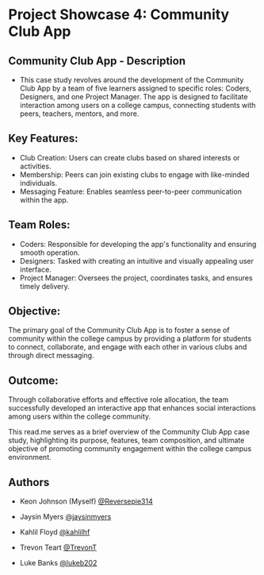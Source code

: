 
# Project Showcase 4: Community Club App

## Community Club App -  Description
- This case study revolves around the development of the Community Club App by a team of five learners assigned to specific roles: Coders, Designers, and one Project Manager. The app is designed to facilitate interaction among users on a college campus, connecting students with peers, teachers, mentors, and more.
## Key Features:
- Club Creation: Users can create clubs based on shared interests or activities.
- Membership: Peers can join existing clubs to engage with like-minded individuals.
- Messaging Feature: Enables seamless peer-to-peer communication within the app.
## Team Roles:
- Coders: Responsible for developing the app's functionality and ensuring smooth operation.
- Designers:  Tasked with creating an intuitive and visually appealing user interface.
- Project Manager: Oversees the project, coordinates tasks, and ensures timely delivery.
## Objective:
The primary goal of the Community Club App is to foster a sense of community within the college campus by providing a platform for students to connect, collaborate, and engage with each other in various clubs and through direct messaging.
## Outcome:

Through collaborative efforts and effective role allocation, the team successfully developed an interactive app that enhances social interactions among users within the college community.


This read.me serves as a brief overview of the Community Club App case study, highlighting its purpose, features, team composition, and ultimate objective of promoting community engagement within the college campus environment.






## Authors

- Keon Johnson (Myself) [@Reversepie314](https://github.com/Reversepie314)
- Jaysin Myers [@jaysinmyers](https://github.com/jaysinmyers)

- Kahlil Floyd [@kahlilhf](https://github.com/kahlilhf)

- Trevon Teart [@TrevonT](https://github.com/TrevonT)

- Luke Banks [@lukeb202](https://github.com/lukeb202)
